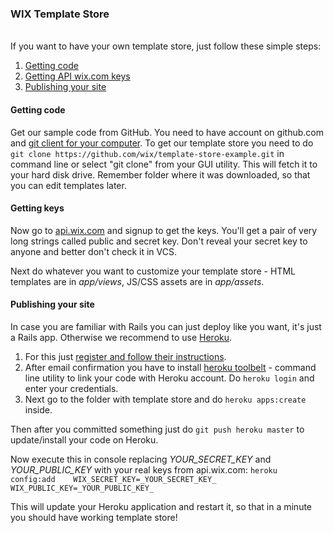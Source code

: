 ### WIX Template Store

<br />
If you want to have your own template store, just follow these simple steps:

1. [Getting code](#getting-code)
2. [Getting API wix.com keys](#keys)
3. [Publishing your site](#deploy)


#### Getting code<a id="getting-code"></a>
Get our sample code from GitHub. You need to have account on github.com and [git client for your computer](http://git-scm.com/downloads). To get our template store you need to do
``git clone https://github.com/wix/template-store-example.git`` in command line or select "git clone" from your GUI utility. This will fetch it to your hard disk drive. Remember folder where it was downloaded, so that you can edit templates later.

#### Getting keys<a id="keys"></a>
Now go to [api.wix.com](http://api.wix.com) and signup to get the keys. You'll get a pair of very long strings called public and secret key. Don't reveal your secret key to anyone and better don't check it in VCS.


Next do whatever you want to customize your template store - HTML templates are in *app/views*, JS/CSS assets are in *app/assets*.


#### Publishing your site<a id="deploy"></a>
In case you are familiar with Rails you can just deploy like you want, it's just a Rails app.
Otherwise we recommend to use [Heroku](heroku.com). 
1. For this just [register and follow their instructions](https://id.heroku.com/signup).
2. After email confirmation you have to install [heroku toolbelt](https://toolbelt.heroku.com/) - command line utility to link your code with Heroku account.
Do `heroku login` and enter your credentials.
3. Next go to the folder with template store and do
`heroku apps:create` inside.

Then after you committed something just do ``git push heroku master`` to update/install your code on Heroku.

Now execute this in console replacing _YOUR_SECRET_KEY_ and _YOUR_PUBLIC_KEY_ with your real keys from api.wix.com:
`heroku config:add    WIX_SECRET_KEY=_YOUR_SECRET_KEY_    WIX_PUBLIC_KEY=_YOUR_PUBLIC_KEY_`

This will update your Heroku application and restart it, so that in a minute you should have working template store!
